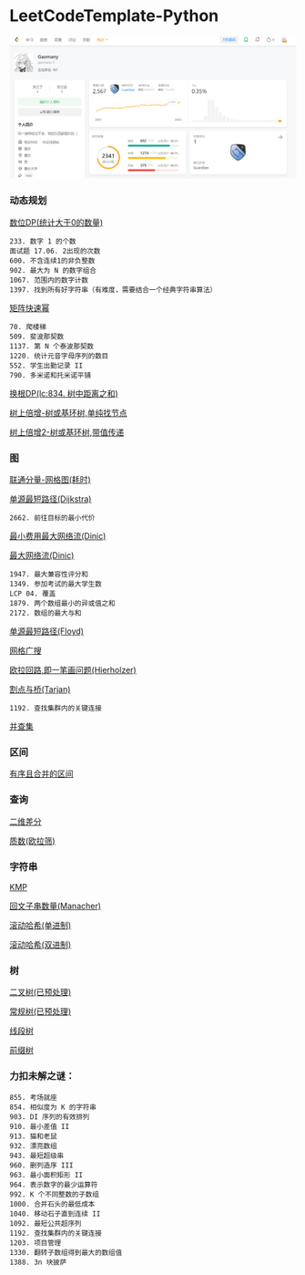 # LeetCodeTemplate-Python

![ContestScore](./competition/2023_08_24.png)

### 动态规划

[数位DP(统计大于0的数量)](./dp/DigitDP.py)

    233. 数字 1 的个数
    面试题 17.06. 2出现的次数
    600. 不含连续1的非负整数
    902. 最大为 N 的数字组合
    1067. 范围内的数字计数
    1397. 找到所有好字符串（有难度，需要结合一个经典字符串算法）

[矩阵快速幂](./query/MatrixPow.py)

    70. 爬楼梯
    509. 斐波那契数
    1137. 第 N 个泰波那契数
    1220. 统计元音字母序列的数目
    552. 学生出勤记录 II
    790. 多米诺和托米诺平铺

[换根DP(lc:834. 树中距离之和)](./dp/RerootingDP.py)

[树上倍增-树或基环树,单纯找节点](./dp/TreeDoubling.py)

[树上倍增2-树或基环树,带值传递](./dp/TreeDoubling2.py)

### 图

[联通分量-网格图(耗时)](./graph/ConnectedComponent-Grid.py)

[单源最短路径(Dijkstra)](./graph/Dijkstra.py)

    2662. 前往目标的最小代价

[最小费用最大网络流(Dinic)](./graph/Dinic-MinCost.py)

[最大网络流(Dinic)](./graph/Dinic.py)

    1947. 最大兼容性评分和
    1349. 参加考试的最大学生数
    LCP 04. 覆盖
    1879. 两个数组最小的异或值之和
    2172. 数组的最大与和

[单源最短路径(Floyd)](./graph/Floyd.py)

[网格广搜](./graph/GridSearch.py)

[欧拉回路,即一笔画问题(Hierholzer)](./graph/Hierholzer.py)

[割点与桥(Tarjan)](./graph/Tarjan.py)

    1192. 查找集群内的关键连接

[并查集](./graph/UnionFind.py)

### 区间

[有序且合并的区间](./interval/Interval.py)

### 查询

[二维差分](./query/Difference-2D.py)

[质数(欧拉筛)](./query/Prime.py)

### 字符串

[KMP](./string/KMP.py)

[回文子串数量(Manacher)](./string/Manacher.py)

[滚动哈希(单进制)](./string/RollingHash.py)

[滚动哈希(双进制)](./string/RollingHash2.py)

### 树

[二叉树(已预处理)](./tree/BinaryTree.py)

[常规树(已预处理)](./tree/GeneralTree.py)

[线段树](./tree/SegmentTree.py)

[前缀树](./tree/Trie.py)

### 力扣未解之谜：

    855. 考场就座
    854. 相似度为 K 的字符串
    903. DI 序列的有效排列
    910. 最小差值 II
    913. 猫和老鼠
    932. 漂亮数组
    943. 最短超级串
    960. 删列造序 III
    963. 最小面积矩形 II
    964. 表示数字的最少运算符
    992. K 个不同整数的子数组
    1000. 合并石头的最低成本
    1040. 移动石子直到连续 II
    1092. 最短公共超序列
    1192. 查找集群内的关键连接
    1203. 项目管理
    1330. 翻转子数组得到最大的数组值
    1388. 3n 块披萨
